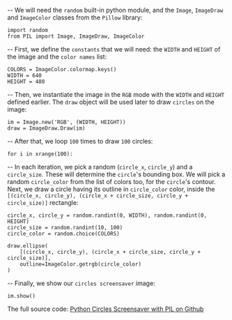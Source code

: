 -- We will need the `random` built-in python module, and the `Image`, `ImageDraw` and `ImageColor` classes from the `Pillow` library:

    import random
    from PIL import Image, ImageDraw, ImageColor    
    

<!--more-->

-- First, we define the `constants` that we will need: the `WIDTH` and `HEIGHT` of the image and the `color names` list:

    COLORS = ImageColor.colormap.keys()
    WIDTH = 640
    HEIGHT = 480
    

-- Then, we instantiate the image in the `RGB` mode with the `WIDTH` and `HEIGHT` defined earlier. The `draw` object will be used later to draw `circles` on the image:

    im = Image.new('RGB', (WIDTH, HEIGHT))
    draw = ImageDraw.Draw(im)
    

-- After that, we loop `100` times to draw `100` circles:

    for i in xrange(100):
    

-- In each iteration, we pick a random (`circle_x`, `circle_y`) and a `circle_size`. These will determine the `circle`'s bounding box. We will pick a random `circle_color` from the list of colors too, for the `circle`'s contour. Next, we draw a circle having its outline in `circle_color` color, inside the `[(circle_x, circle_y), (circle_x + circle_size, circle_y + circle_size)]` rectangle:

    circle_x, circle_y = random.randint(0, WIDTH), random.randint(0, HEIGHT)
    circle_size = random.randint(10, 100)
    circle_color = random.choice(COLORS)
    
    draw.ellipse(
        [(circle_x, circle_y), (circle_x + circle_size, circle_y + circle_size)],
        outline=ImageColor.getrgb(circle_color)
    )
    

-- Finally, we show our `circles screensaver` image:

    im.show()
    

The full source code: <a href="https://github.com/h4k1m0u/pythonbeginner.org/blob/master/examples/python-circles-screensaver-with-pil.py" target="_blank">Python Circles Screensaver with PIL on Github</a>
